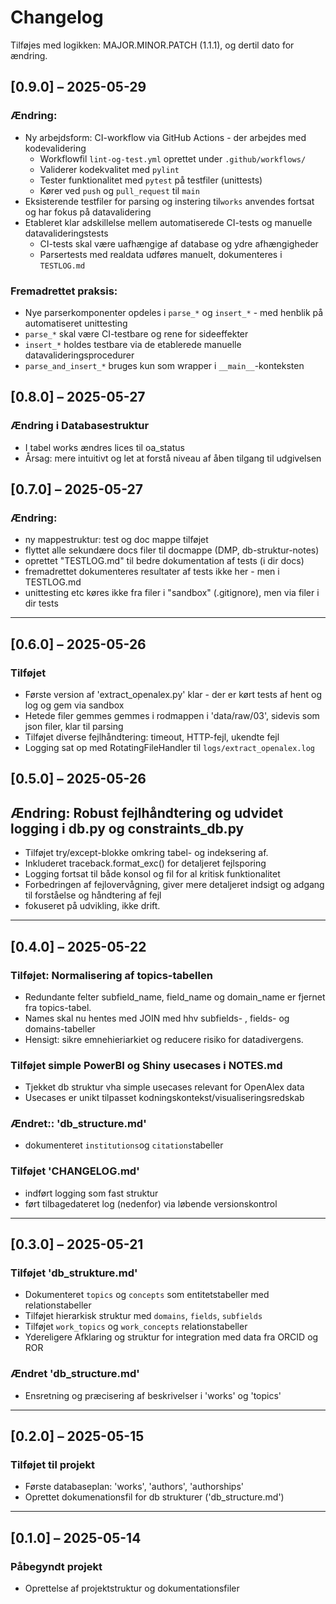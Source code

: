 # Changelog

Tilføjes med logikken: MAJOR.MINOR.PATCH (1.1.1), og dertil dato for ændring. 

## [0.9.0] – 2025-05-29

### Ændring:
- Ny arbejdsform: CI-workflow via GitHub Actions - der arbejdes med kodevalidering
  - Workflowfil `lint-og-test.yml` oprettet under `.github/workflows/`
  - Validerer kodekvalitet med `pylint`
  - Tester funktionalitet med `pytest` på testfiler (unittests)
  - Kører ved `push` og `pull_request` til `main`
- Eksisterende testfiler for parsing og instering til`works` anvendes fortsat og har fokus på datavalidering
- Etableret klar adskillelse mellem automatiserede CI-tests og manuelle datavalideringstests
  - CI-tests skal være uafhængige af database og ydre afhængigheder
  - Parsertests med realdata udføres manuelt, dokumenteres i `TESTLOG.md`

### Fremadrettet praksis:
- Nye parserkomponenter opdeles i `parse_*` og `insert_*` - med henblik på automatiseret unittesting
- `parse_*` skal være CI-testbare og rene for sideeffekter
- `insert_*` holdes testbare via de etablerede manuelle datavalideringsprocedurer
- `parse_and_insert_*` bruges kun som wrapper i `__main__`-konteksten


## [0.8.0] – 2025-05-27

### Ændring i Databasestruktur
- I tabel works ændres lices til oa_status
- Årsag: mere intuitivt og let at forstå niveau af åben tilgang til udgivelsen


## [0.7.0] – 2025-05-27

### Ændring:
- ny mappestruktur: test og doc mappe tilføjet
- flyttet alle sekundære docs filer til docmappe (DMP, db-struktur-notes)
- oprettet "TESTLOG.md" til bedre dokumentation af tests (i dir docs)
- fremadrettet dokumenteres resultater af tests ikke her - men i TESTLOG.md
- unittesting etc køres ikke fra filer i "sandbox" (.gitignore), men via filer i dir tests


---

## [0.6.0] – 2025-05-26


### Tilføjet
- Første version af 'extract_openalex.py' klar - der er kørt tests af hent og log og gem via sandbox
- Hetede filer gemmes gemmes i rodmappen i 'data/raw/03', sidevis som json filer, klar til parsing
- Tilføjet diverse fejlhåndtering: timeout, HTTP-fejl, ukendte fejl
- Logging sat op med RotatingFileHandler til `logs/extract_openalex.log`


## [0.5.0] – 2025-05-26

## Ændring: Robust fejlhåndtering og udvidet logging i db.py og constraints_db.py

- Tilføjet try/except-blokke omkring tabel- og indeksering af.
- Inkluderet traceback.format_exc() for detaljeret fejlsporing
- Logging fortsat til både konsol og fil for al kritisk funktionalitet
- Forbedringen af fejlovervågning, giver mere detaljeret indsigt og adgang til forståelse og håndtering af fejl
- fokuseret på udvikling, ikke drift.


---


## [0.4.0] – 2025-05-22

### Tilføjet: Normalisering af topics-tabellen
 - Redundante felter subfield_name, field_name og domain_name er fjernet fra topics-tabel. 
 - Names skal nu hentes med JOIN med hhv subfields- , fields- og domains-tabeller
 - Hensigt: sikre emnehieriarkiet og reducere risiko for datadivergens.


### Tilføjet simple PowerBI og Shiny usecases i NOTES.md
- Tjekket db struktur vha simple usecases relevant for OpenAlex data
- Usecases er unikt tilpasset kodningskontekst/visualiseringsredskab

### Ændret:: 'db_structure.md'
- dokumenteret `institutions`og `citations`tabeller

### Tilføjet 'CHANGELOG.md'
- indført logging som fast struktur
- ført tilbagedateret log (nedenfor) via løbende versionskontrol

---

## [0.3.0] – 2025-05-21

### Tilføjet 'db_strukture.md'
- Dokumenteret `topics` og `concepts` som entitetstabeller med relationstabeller
- Tilføjet hierarkisk struktur med `domains`, `fields`, `subfields`
- Tilføjet `work_topics` og `work_concepts` relationstabeller
- Ydereligere Afklaring og struktur for integration med data fra ORCID og ROR

### Ændret 'db_structure.md'
- Ensretning og præcisering af beskrivelser i 'works' og 'topics'

---

## [0.2.0] – 2025-05-15

### Tilføjet til projekt
- Første databaseplan: 'works', 'authors', 'authorships'
- Oprettet dokumenationsfil for db strukturer ('db_structure.md')


---

## [0.1.0] – 2025-05-14

### Påbegyndt projekt
- Oprettelse af projektstruktur og dokumentationsfiler
